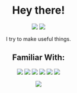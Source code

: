<h1 align="center">Hey there!</h1>
<p align="center">
  <img src="https://img.shields.io/badge/powered by-oxygen-white?style=for-the-badge&labelColor=4D4D4D"> <img src="https://img.shields.io/badge/And-coffee-6f4e37?style=for-the-badge&labelColor=4D4D4D"> 
  </p>

<p align="center">I try to make useful things.</p>

<h2 align="center">Familiar With:</h2>

<p align="center">
  
<img src="https://img.shields.io/badge/Python-3776AB?style=for-the-badge&logo=python&logoColor=white"> 
<img src="https://img.shields.io/badge/Batch-4D4D4D?style=for-the-badge&logo=windowsterminal&logoColor=white">
<img src="https://img.shields.io/badge/HTML5-E34F26?style=for-the-badge&logo=html5&logoColor=white">
<img src="https://img.shields.io/badge/CSS3-1572B6?style=for-the-badge&logo=css3&logoColor=white">
<img src="https://img.shields.io/badge/Javascript-f7df1e?style=for-the-badge&logo=javascript&logoColor=black">
<img src="https://img.shields.io/badge/SQL-0064a5?style=for-the-badge&logo=postgresql&logoColor=white">



<p align="center">
  <img src="https://github-readme-stats.vercel.app/api?username=shadowoff09&count_private=true&show_icons=true&theme=dark&hide_border=true&icon_color=FFFFFF&bg_color=4D4D4D&text_color=FFFFFF">
 
  </p>




